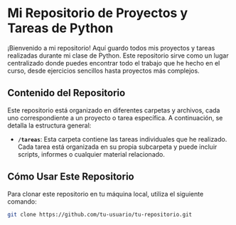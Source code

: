 # Mi Repositorio de Proyectos y Tareas de Python

¡Bienvenido a mi repositorio! Aquí guardo todos mis proyectos y tareas realizadas durante mi clase de Python. Este repositorio sirve como un lugar centralizado donde puedes encontrar todo el trabajo que he hecho en el curso, desde ejercicios sencillos hasta proyectos más complejos.

## Contenido del Repositorio

Este repositorio está organizado en diferentes carpetas y archivos, cada uno correspondiente a un proyecto o tarea específica. A continuación, se detalla la estructura general:

- **`/tareas`**: Esta carpeta contiene las tareas individuales que he realizado. Cada tarea está organizada en su propia subcarpeta y puede incluir scripts, informes o cualquier material relacionado.

## Cómo Usar Este Repositorio

Para clonar este repositorio en tu máquina local, utiliza el siguiente comando:

```bash
git clone https://github.com/tu-usuario/tu-repositorio.git
